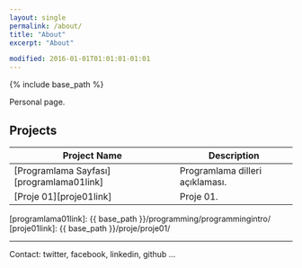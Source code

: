 ```yaml
---
layout: single
permalink: /about/
title: "About"
excerpt: "About"

modified: 2016-01-01T01:01:01-01:01
---
```


{% include base_path %}

Personal page.


## Projects

| Project Name                                        | Description                                           |
| ------------------------------------------- | ----------------------------------------------------- |
| [Programlama Sayfası][programlama01link] | Programlama dilleri açıklaması. |
| [Proje 01][proje01link] | Proje 01. |

[programlama01link]: {{ base_path }}/programming/programmingintro/
[proje01link]: {{ base_path }}/proje/proje01/


---

Contact: twitter, facebook, linkedin, github ...